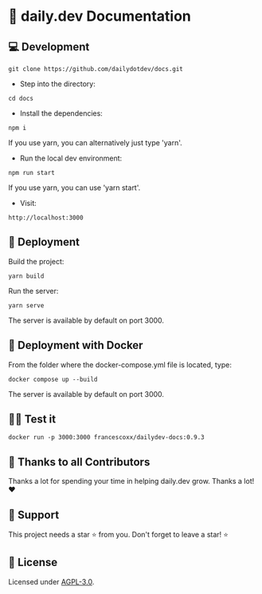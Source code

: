 # 📝 daily.dev Documentation

## 💻 Development

```
git clone https://github.com/dailydotdev/docs.git
```

* Step into the directory:
```
cd docs
```

* Install the dependencies:
```
npm i 
```
If you use yarn, you can alternatively just type 'yarn'.

* Run the local dev environment:
```
npm run start
```
If you use yarn, you can use 'yarn start'.

* Visit:
```
http://localhost:3000
```

## 🚀 Deployment

Build the project:

```
yarn build
```
Run the server:

```
yarn serve
```
The server is available by default on port 3000.

## 🐳 Deployment with Docker

From the folder where the docker-compose.yml file is located, type:

```
docker compose up --build
```
The server is available by default on port 3000.

## 👨‍💻 Test it
```
docker run -p 3000:3000 francescoxx/dailydev-docs:0.9.3
```

## 🙏 Thanks to all Contributors
Thanks a lot for spending your time in helping daily.dev grow. Thanks a lot! ❤️

## 🤝 Support
This project needs a star ⭐️ from you. Don't forget to leave a star! ⭐️


## 📑 License
Licensed under [AGPL-3.0](https://github.com/dailydotdev/daily/blob/master/LICENSE).
